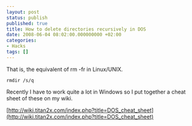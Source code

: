 ```yaml
---
layout: post
status: publish
published: true
title: How to delete directories recursively in DOS
date: 2008-06-04 08:02:00.000000000 +02:00
categories:
- Hacks
tags: []
---
```

That is, the equivalent of rm -fr in Linux/UNIX.

```
rmdir /s/q
```

Recently I have to work quite a lot in Windows so I put together a cheat sheet of these on my wiki.

[http://wiki.titan2x.com/index.php?title=DOS_cheat_sheet](http://wiki.titan2x.com/index.php?title=DOS_cheat_sheet)
